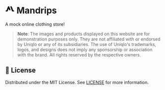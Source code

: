 <h1>
    <img src="public/assets/logo.png" alt="Icon" height="30">
    <span>Mandrips</span>
</h1>

A mock online clothing store!

> **Note**: The images and products displayed on this website are for demonstration purposes only. They are not affiliated with or endorsed by Uniqlo or any of its subsidiaries. The use of Uniqlo's trademarks, logos, and designs does not imply any sponsorship or association with the brand. All rights reserved by the respective owners.

## 📜 License

Distributed under the MIT License. See [LICENSE](./LICENSE) for more information.
